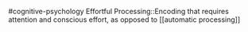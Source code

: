 #cognitive-psychology 
Effortful Processing::Encoding that requires attention and conscious effort, as opposed to [[automatic processing]]